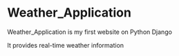 # Weather_Application
Weather_Application is my first website on Python Django

It provides real-time weather information